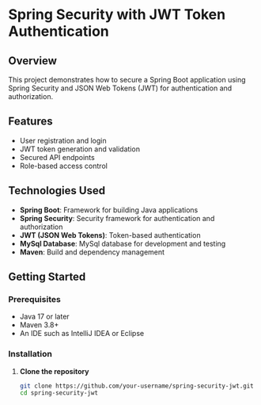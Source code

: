 # Spring Security with JWT Token Authentication

## Overview

This project demonstrates how to secure a Spring Boot application using Spring Security and JSON Web Tokens (JWT) for authentication and authorization.

## Features

- User registration and login
- JWT token generation and validation
- Secured API endpoints
- Role-based access control

## Technologies Used

- **Spring Boot**: Framework for building Java applications
- **Spring Security**: Security framework for authentication and authorization
- **JWT (JSON Web Tokens)**: Token-based authentication
- **MySql Database**: MySql database for development and testing
- **Maven**: Build and dependency management

## Getting Started

### Prerequisites

- Java 17 or later
- Maven 3.8+
- An IDE such as IntelliJ IDEA or Eclipse

### Installation

1. **Clone the repository**

   ```bash
   git clone https://github.com/your-username/spring-security-jwt.git
   cd spring-security-jwt
